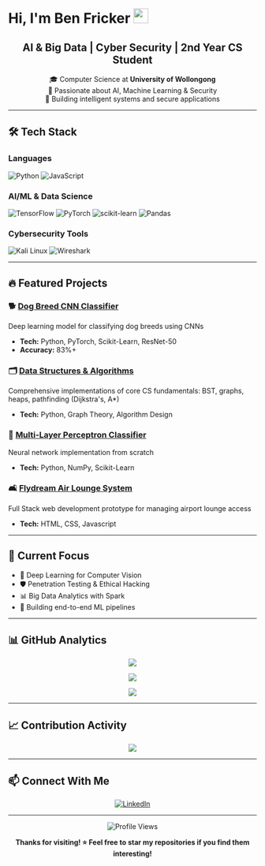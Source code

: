 # Hi, I'm Ben Fricker <img src="https://media.giphy.com/media/WFZvB7VIXBgiz3oDXE/giphy.gif" width="30">

<div align="center">

## **AI & Big Data | Cyber Security | 2nd Year CS Student** 

🎓 Computer Science at **University of Wollongong**  
🔐 Passionate about AI, Machine Learning & Security  
🚀 Building intelligent systems and secure applications

</div>

---

## 🛠️ Tech Stack

### Languages
![Python](https://img.shields.io/badge/Python-3776AB?style=for-the-badge&logo=python&logoColor=white)
![JavaScript](https://img.shields.io/badge/JavaScript-F7DF1E?style=for-the-badge&logo=javascript&logoColor=black)

### AI/ML & Data Science
![TensorFlow](https://img.shields.io/badge/TensorFlow-FF6F00?style=for-the-badge&logo=tensorflow&logoColor=white)
![PyTorch](https://img.shields.io/badge/PyTorch-EE4C2C?style=for-the-badge&logo=pytorch&logoColor=white)
![scikit-learn](https://img.shields.io/badge/scikit--learn-F7931E?style=for-the-badge&logo=scikit-learn&logoColor=white)
![Pandas](https://img.shields.io/badge/Pandas-150458?style=for-the-badge&logo=pandas&logoColor=white)

### Cybersecurity Tools
![Kali Linux](https://img.shields.io/badge/Kali_Linux-557C94?style=for-the-badge&logo=kalilinux&logoColor=white)
![Wireshark](https://img.shields.io/badge/Wireshark-1679A7?style=for-the-badge&logo=wireshark&logoColor=white)

---

## 🔥 Featured Projects

### 🐕 [Dog Breed CNN Classifier](https://github.com/BenFricker/dog-breed-cnn-classifier)
Deep learning model for classifying dog breeds using CNNs
- **Tech:** Python, PyTorch, Scikit-Learn, ResNet-50
- **Accuracy:** 83%+

### 🗂️ [Data Structures & Algorithms](https://github.com/BenFricker/data-structures-algorithms-python)
Comprehensive implementations of core CS fundamentals: BST, graphs, heaps, pathfinding (Dijkstra's, A*)
- **Tech:** Python, Graph Theory, Algorithm Design

### 🧠 [Multi-Layer Perceptron Classifier](https://github.com/BenFricker/Multi-Layer-Perceptron-Classifier)
Neural network implementation from scratch
- **Tech:** Python, NumPy, Scikit-Learn

### 🛋️ [Flydream Air Lounge System](https://github.com/BenFricker/flydream-air-lounge-system)
Full Stack web development prototype for managing airport lounge access
- **Tech:** HTML, CSS, Javascript


---

## 🎯 Current Focus

- 🔬 Deep Learning for Computer Vision
- 🛡️ Penetration Testing & Ethical Hacking
- 📊 Big Data Analytics with Spark
- 🤖 Building end-to-end ML pipelines

---

## 📊 GitHub Analytics

<div align="center">
  
![](https://github-readme-stats.vercel.app/api?username=BenFricker&show_icons=true&theme=tokyonight&hide_border=true&include_all_commits=true&count_private=true)

![](https://github-readme-streak-stats.herokuapp.com/?user=BenFricker&theme=tokyonight&hide_border=true)

</div>

<div align="center">

![](https://github-readme-stats.vercel.app/api/top-langs/?username=BenFricker&layout=compact&theme=tokyonight&hide_border=true&langs_count=8)

</div>

---

## 📈 Contribution Activity

<div align="center">
  
![](https://github-readme-activity-graph.vercel.app/graph?username=BenFricker&theme=tokyo-night&hide_border=true)

</div>

---

## 📫 Connect With Me

<div align="center">

[![LinkedIn](https://img.shields.io/badge/LinkedIn-0077B5?style=for-the-badge&logo=linkedin&logoColor=white)](https://www.linkedin.com/in/benfricker/)

</div>

---

<div align="center">
  
![Profile Views](https://komarev.com/ghpvc/?username=BenFricker&color=blueviolet&style=flat-square&label=Profile+Views)

**Thanks for visiting! ⭐ Feel free to star my repositories if you find them interesting!**

</div>
